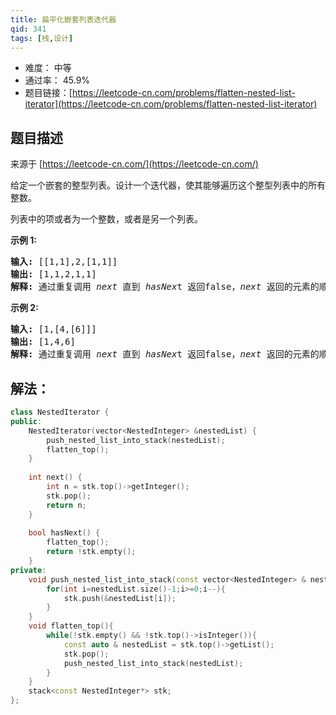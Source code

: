 ```yaml
---
title: 扁平化嵌套列表迭代器
qid: 341
tags: [栈,设计]
---
```



- 难度： 中等
- 通过率： 45.9%
- 题目链接：[https://leetcode-cn.com/problems/flatten-nested-list-iterator](https://leetcode-cn.com/problems/flatten-nested-list-iterator)


## 题目描述

来源于 [https://leetcode-cn.com/](https://leetcode-cn.com/)

<p>给定一个嵌套的整型列表。设计一个迭代器，使其能够遍历这个整型列表中的所有整数。</p>

<p>列表中的项或者为一个整数，或者是另一个列表。</p>

<p><strong>示例 1:</strong></p>

<pre><strong>输入: </strong>[[1,1],2,[1,1]]
<strong>输出: </strong>[1,1,2,1,1]
<strong>解释: </strong>通过重复调用&nbsp;<em>next </em>直到&nbsp;<em>hasNex</em>t 返回false，<em>next&nbsp;</em>返回的元素的顺序应该是: <code>[1,1,2,1,1]</code>。</pre>

<p><strong>示例 2:</strong></p>

<pre><strong>输入: </strong>[1,[4,[6]]]
<strong>输出: </strong>[1,4,6]
<strong>解释: </strong>通过重复调用&nbsp;<em>next&nbsp;</em>直到&nbsp;<em>hasNex</em>t 返回false，<em>next&nbsp;</em>返回的元素的顺序应该是: <code>[1,4,6]</code>。
</pre>


## 解法：

```c++
class NestedIterator {
public:
    NestedIterator(vector<NestedInteger> &nestedList) {
        push_nested_list_into_stack(nestedList);
        flatten_top();
    }
    
    int next() {
        int n = stk.top()->getInteger();
        stk.pop();
        return n;
    }
    
    bool hasNext() {
        flatten_top();
        return !stk.empty();
    }
private:
    void push_nested_list_into_stack(const vector<NestedInteger> & nestedList){
        for(int i=nestedList.size()-1;i>=0;i--){
            stk.push(&nestedList[i]);
        }
    }
    void flatten_top(){
        while(!stk.empty() && !stk.top()->isInteger()){
            const auto & nestedList = stk.top()->getList();
            stk.pop();
            push_nested_list_into_stack(nestedList);
        }
    }
    stack<const NestedInteger*> stk;
};
```